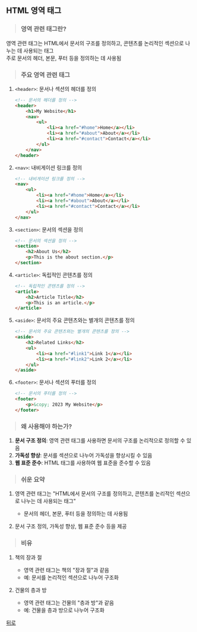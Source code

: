 ## HTML 영역 태그
> ### 영역 관련 태그란?
영역 관련 태그는 HTML에서 문서의 구조를 정의하고, 콘텐츠를 논리적인 섹션으로 나누는 데 사용되는 태그</br>
주로 문서의 헤더, 본문, 푸터 등을 정의하는 데 사용됨

> ### 주요 영역 관련 태그
1. `<header>`: 문서나 섹션의 헤더를 정의
    ```html
    <!-- 문서의 헤더를 정의 -->
    <header>
        <h1>My Website</h1>
        <nav>
            <ul>
                <li><a href="#home">Home</a></li>
                <li><a href="#about">About</a></li>
                <li><a href="#contact">Contact</a></li>
            </ul>
        </nav>
    </header>
    ```

2. `<nav>`: 내비게이션 링크를 정의
    ```html
    <!-- 내비게이션 링크를 정의 -->
    <nav>
        <ul>
            <li><a href="#home">Home</a></li>
            <li><a href="#about">About</a></li>
            <li><a href="#contact">Contact</a></li>
        </ul>
    </nav>
    ```

3. `<section>`: 문서의 섹션을 정의
    ```html
    <!-- 문서의 섹션을 정의 -->
    <section>
        <h2>About Us</h2>
        <p>This is the about section.</p>
    </section>
    ```

4. `<article>`: 독립적인 콘텐츠를 정의
    ```html
    <!-- 독립적인 콘텐츠를 정의 -->
    <article>
        <h2>Article Title</h2>
        <p>This is an article.</p>
    </article>
    ```

5. `<aside>`: 문서의 주요 콘텐츠와는 별개의 콘텐츠를 정의
    ```html
    <!-- 문서의 주요 콘텐츠와는 별개의 콘텐츠를 정의 -->
    <aside>
        <h2>Related Links</h2>
        <ul>
            <li><a href="#link1">Link 1</a></li>
            <li><a href="#link2">Link 2</a></li>
        </ul>
    </aside>
    ```

6. `<footer>`: 문서나 섹션의 푸터를 정의
    ```html
    <!-- 문서의 푸터를 정의 -->
    <footer>
        <p>&copy; 2023 My Website</p>
    </footer>
    ```

> ### 왜 사용해야 하는가?
1. **문서 구조 정의**: 영역 관련 태그를 사용하면 문서의 구조를 논리적으로 정의할 수 있음
2. **가독성 향상**: 문서를 섹션으로 나누어 가독성을 향상시킬 수 있음
3. **웹 표준 준수**: HTML 태그를 사용하여 웹 표준을 준수할 수 있음

> ### 쉬운 요약
1. 영역 관련 태그는 "HTML에서 문서의 구조를 정의하고, 콘텐츠를 논리적인 섹션으로 나누는 데 사용되는 태그"
    - 문서의 헤더, 본문, 푸터 등을 정의하는 데 사용됨

2. 문서 구조 정의, 가독성 향상, 웹 표준 준수 등을 제공

> ### 비유
1. 책의 장과 절
    - 영역 관련 태그는 책의 "장과 절"과 같음
    - 예: 문서를 논리적인 섹션으로 나누어 구조화

2. 건물의 층과 방
    - 영역 관련 태그는 건물의 "층과 방"과 같음
    - 예: 건물을 층과 방으로 나누어 구조화

[뒤로](html.md)

